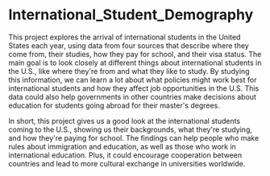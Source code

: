 # International_Student_Demography

This project explores the arrival of international students in the United States each year, using data from four sources that describe where they come from, their studies, how they pay for school, and their visa status. The main goal is to look closely at different things about international students in the U.S., like where they're from and what they like to study. By studying this information, we can learn a lot about what policies might work best for international students and how they affect job opportunities in the U.S. This data could also help governments in other countries make decisions about education for students going abroad for their master's degrees.

In short, this project gives us a good look at the international students coming to the U.S., showing us their backgrounds, what they're studying, and how they're paying for school. The findings can help people who make rules about immigration and education, as well as those who work in international education. Plus, it could encourage cooperation between countries and lead to more cultural exchange in universities worldwide.

